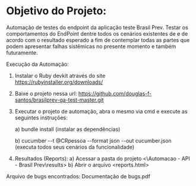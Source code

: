 # Objetivo do Projeto:

Automação de testes do endpoint </Pessoa> da aplicação teste Brasil Prev.
Testar os comportamentos do EndPoint </Pessoa> dentre todos os cenários existentes de <Cadastro> e <Consulta> de acordo com o resultado esperado 
a fim de contemplar todas as partes que podem apresentar falhas sistêmicas no presente momento e também futuramente.


Execução da Automação:

1. Instalar o Ruby devkit através do site https://rubyinstaller.org/downloads/

2. Baixe o projeto nessa url: https://github.com/douglas-f-santos/brasilprev-qa-test-master.git

3. Executar o projeto de automação, abra o mesmo via cmd e execute as seguintes instruções:

   a) bundle install (instalar as dependências)
   
   b) cucumber --t  @CRpessoa --format json --out cucumber.json (executa todos seus cenários da funcionalidade)

4. Resultados (Reports):
   a) Acessar a pasta do projeto <\Automacao - API - Brasil Prev\results>
   b) Abrir o arquivo <reports.html>

Arquivo de bugs encontrados: Documentação de bugs.pdf

